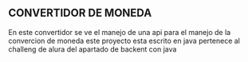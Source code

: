## CONVERTIDOR DE MONEDA 
En este convertidor se ve el manejo de una api para el manejo de la convercion de moneda este proyecto esta escrito en java 
pertenece al challeng de alura del apartado de backent con java 
